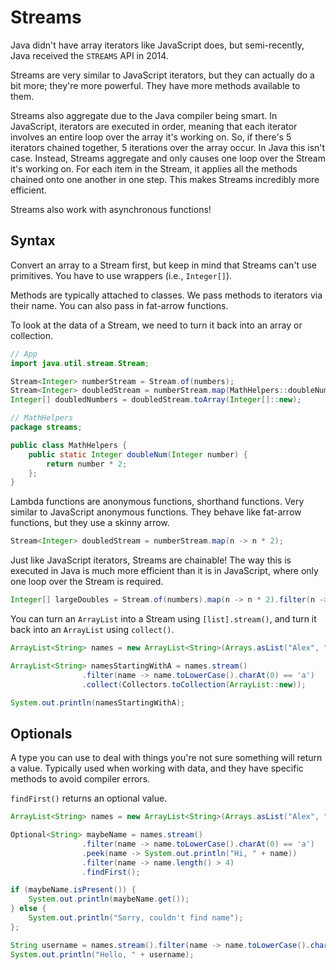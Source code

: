 # Streams

Java didn't have array iterators like JavaScript does, but semi-recently, Java received the `STREAMS` API in 2014.

Streams are very similar to JavaScript iterators, but they can actually do a bit more; they're more powerful. They have more methods available to them.

Streams also aggregate due to the Java compiler being smart. In JavaScript, iterators are executed in order, meaning that each iterator involves an entire loop over the array it's working on. So, if there's 5 iterators chained together, 5 iterations over the array occur. In Java this isn't case. Instead, Streams aggregate and only causes one loop over the Stream it's working on. For each item in the Stream, it applies all the methods chained onto one another in one step. This makes Streams incredibly more efficient.

Streams also work with asynchronous functions!

## Syntax

Convert an array to a Stream first, but keep in mind that Streams can't use primitives. You have to use wrappers (i.e., `Integer[]`).

Methods are typically attached to classes. We pass methods to iterators via their name. You can also pass in fat-arrow functions.

To look at the data of a Stream, we need to turn it back into an array or collection.

```java
// App
import java.util.stream.Stream;

Stream<Integer> numberStream = Stream.of(numbers);
Stream<Integer> doubledStream = numberStream.map(MathHelpers::doubleNum);
Integer[] doubledNumbers = doubledStream.toArray(Integer[]::new);
```

```java
// MathHelpers
package streams;

public class MathHelpers {
	public static Integer doubleNum(Integer number) {
		return number * 2;
	};
}
```

Lambda functions are anonymous functions, shorthand functions. Very similar to JavaScript anonymous functions. They behave like fat-arrow functions, but they use a skinny arrow.

```java
Stream<Integer> doubledStream = numberStream.map(n -> n * 2);
```

Just like JavaScript iterators, Streams are chainable! The way this is executed in Java is much more efficient than it is in JavaScript, where only one loop over the Stream is required.

```java
Integer[] largeDoubles = Stream.of(numbers).map(n -> n * 2).filter(n -> n > 5).toArray(Integer[]::new);
```

You can turn an `ArrayList` into a Stream using `[list].stream()`, and turn it back into an `ArrayList` using `collect()`.

```java
ArrayList<String> names = new ArrayList<String>(Arrays.asList("Alex", "Andrew", "Bob", "Charlie", "Alice", "Dylan", "Eddie"));

ArrayList<String> namesStartingWithA = names.stream()
				.filter(name -> name.toLowerCase().charAt(0) == 'a')
				.collect(Collectors.toCollection(ArrayList::new));

System.out.println(namesStartingWithA);
```

## Optionals

A type you can use to deal with things you're not sure something will return a value. Typically used when working with data, and they have specific methods to avoid compiler errors.

`findFirst()` returns an optional value.

```java
ArrayList<String> names = new ArrayList<String>(Arrays.asList("Alex", "Andrew", "Bob", "Charlie", "Alice", "Dylan", "Eddie"));

Optional<String> maybeName = names.stream()
				.filter(name -> name.toLowerCase().charAt(0) == 'a')
				.peek(name -> System.out.println("Hi, " + name))
				.filter(name -> name.length() > 4)
				.findFirst();

if (maybeName.isPresent()) {
	System.out.println(maybeName.get());
} else {
	System.out.println("Sorry, couldn't find name");
};

String username = names.stream().filter(name -> name.toLowerCase().charAt(0) == 'f').findFirst().orElse("Guest");
System.out.println("Hello, " + username);
```
